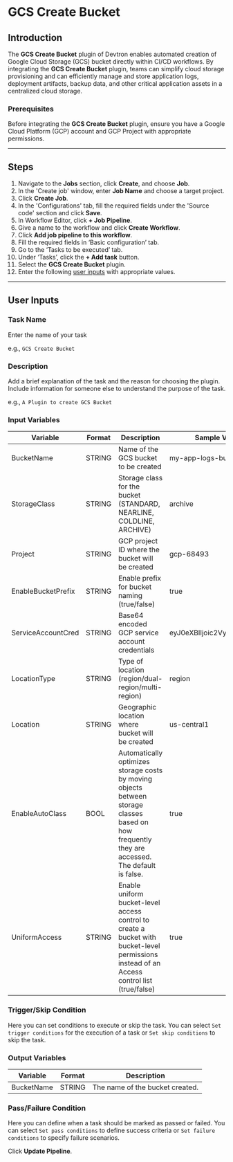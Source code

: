 # GCS Create Bucket

## Introduction
The **GCS Create Bucket** plugin of Devtron enables automated creation of Google Cloud Storage (GCS) bucket directly within CI/CD workflows. By integrating the **GCS Create Bucket** plugin, teams can simplify cloud storage provisioning and can efficiently manage and store application logs, deployment artifacts, backup data, and other critical application assets in a centralized cloud storage.

### Prerequisites
Before integrating the **GCS Create Bucket** plugin, ensure you have a Google Cloud Platform (GCP) account and GCP Project with appropriate permissions.

---

## Steps
1. Navigate to the **Jobs** section, click **Create**, and choose **Job**.
2. In the 'Create job' window, enter **Job Name** and choose a target project.
3. Click **Create Job**.
4. In the 'Configurations' tab, fill the required fields under the 'Source code' section and click **Save**.
5. In Workflow Editor, click **+ Job Pipeline**.
6. Give a name to the workflow and click **Create Workflow**.
7. Click **Add job pipeline to this workflow**.
8. Fill the required fields in ‘Basic configuration’ tab.
9. Go to the ‘Tasks to be executed’ tab.
10. Under ‘Tasks’, click the **+ Add task** button.
11. Select the **GCS Create Bucket** plugin.
12. Enter the following [user inputs](#user-inputs) with appropriate values.
    
---

## User Inputs

### Task Name
Enter the name of your task

e.g., `GCS Create Bucket`

### Description
Add a brief explanation of the task and the reason for choosing the plugin. Include information for someone else to understand the purpose of the task.

e.g., `A Plugin to create GCS Bucket`

### Input Variables

| Variable                 | Format       | Description | Sample Value |
| ------------------------ | ------------ | ----------- | ------------ |
|   BucketName             | STRING       | Name of the GCS bucket to be created            | my-app-logs-bucket             |
|   StorageClass           | STRING       | Storage class for the bucket (STANDARD, NEARLINE, COLDLINE, ARCHIVE)            | archive             |
|   Project                | STRING       | GCP project ID where the bucket will be created             | gcp-68493       |
|   EnableBucketPrefix     | STRING       | Enable prefix for bucket naming (true/false)            |  true            |
| ServiceAccountCred       | STRING       | Base64 encoded GCP service account credentials            | eyJ0eXBlIjoic2VydmljZV9hY2             |
| LocationType             | STRING       | Type of location (region/dual-region/multi-region)            | region             |
| Location                 | STRING       | Geographic location where bucket will be created            |  us-central1            |
| EnableAutoClass          | BOOL         | Automatically optimizes storage costs by moving objects between storage classes based on how frequently they are accessed. The default is false.             |  true            |
| UniformAccess            | STRING       | Enable uniform bucket-level access control to create a bucket with bucket-level permissions instead of an Access control list (true/false)            |  true            | 
        
### Trigger/Skip Condition
Here you can set conditions to execute or skip the task. You can select `Set trigger conditions` for the execution of a task or `Set skip conditions` to skip the task.

### Output Variables

| Variable                 | Format       | Description |
| ------------------------ | ------------ | ----------- | 
|   BucketName             | STRING       | The name of the bucket created.

### Pass/Failure Condition
Here you can define when a task should be marked as passed or failed. You can select `Set pass conditions` to define success criteria or `Set failure conditions` to specify failure scenarios.


Click **Update Pipeline**.



